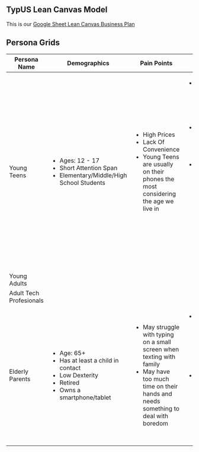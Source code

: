 ## TypUS Lean Canvas Model
This is our [Google Sheet Lean Canvas Business Plan](https://docs.google.com/presentation/d/1R997Jq1Qm0ydhKRStoI50VBnLdWLrP8F3n-R83TFQRA/edit#slide=id.g28fcf514030_0_93)

## Persona Grids
Persona Name | Demographics | Pain Points | Solutions
-|-|-|-
Young Teens | <ul><li>Ages: 12 - 17</li> <li>Short Attention Span</li><li>Elementary/Middle/High School Students</li></ul> | <ul><li>High Prices</li> <li>Lack Of Convenience</li> <li>Young Teens are usually on their phones the most considering the age we live in</ul></li> | <ul><li>Make the game accessible by making it free for everyone</li> <li>Prioritize user’s convenience by making it simple</li><li>Possibly make our product an educational app to help the young teens learn and improve their ability to focus on a task for longer periods of time.</ul></li>
Young Adults |
Adult Tech Profesionals |
Elderly Parents | <ul><li>Age: 65+</li> <li>Has at least a child in contact</li> <li>Low Dexterity</li><li>Retired</li> <li>Owns a smartphone/tablet</li> </ul> | <ul><li>May struggle with typing on a small screen when texting with family</li> <li>May have too much time on their hands and needs something to deal with boredom</li></ul> | <ul><li>Offers an outlet to practice with their typing on a mobile device with the prompts</li> <li>Challenging themselves by seeing if they can type the fastest they can for a specific prompt</li></ul>
